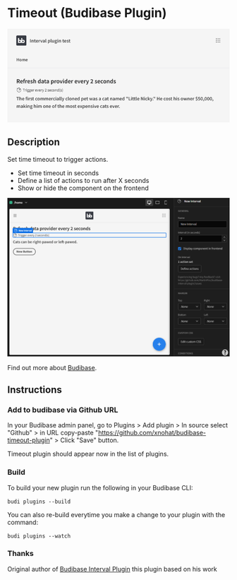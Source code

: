 # Timeout (Budibase Plugin)

![GIF preview](./screenshots.gif)

## Description
Set time timeout to trigger actions.

* Set time timeout in seconds
* Define a list of actions to run after X seconds
* Show or hide the component on the frontend

![Component settings](./settings.png)

Find out more about [Budibase](https://github.com/Budibase/budibase).

## Instructions

### Add to budibase via Github URL

In your Budibase admin panel, go to Plugins > Add plugin > In source select "Github" > in URL copy-paste "https://github.com/xnohat/budibase-timeout-plugin" > Click "Save" button.

Timeout plugin should appear now in the list of plugins.

### Build

To build your new  plugin run the following in your Budibase CLI:
```
budi plugins --build
```

You can also re-build everytime you make a change to your plugin with the command:
```
budi plugins --watch
```

### Thanks
Original author of [Budibase Interval Plugin](https://github.com/MartinPicc/budibase-interval-plugin)
this plugin based on his work
